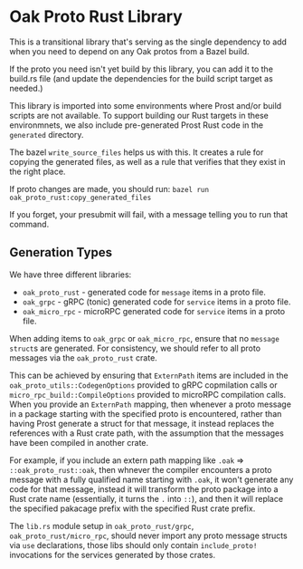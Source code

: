 # Oak Proto Rust Library

This is a transitional library that's serving as the single dependency to add
when you need to depend on any Oak protos from a Bazel build.

If the proto you need isn't yet build by this library, you can add it to the
build.rs file (and update the dependencies for the build script target as
needed.)

This library is imported into some environments where Prost and/or build scripts
are not available. To support building our Rust targets in these environmnets,
we also include pre-generated Prost Rust code in the `generated` directory.

The bazel `write_source_files` helps us with this. It creates a rule for copying
the generated files, as well as a rule that verifies that they exist in the
right place.

If proto changes are made, you should run:
`bazel run oak_proto_rust:copy_generated_files`

If you forget, your presubmit will fail, with a message telling you to run that
command.

## Generation Types

We have three different libraries:

- `oak_proto_rust` - generated code for `message` items in a proto file.
- `oak_grpc` - gRPC (tonic) generated code for `service` items in a proto file.
- `oak_micro_rpc` - microRPC generated code for `service` items in a proto file.

When adding items to `oak_grpc` or `oak_micro_rpc`, ensure that no `message`
`struct`s are generated. For consistency, we should refer to all proto messages
via the `oak_proto_rust` crate.

This can be achieved by ensuring that `ExternPath` items are included in the
`oak_proto_utils::CodegenOptions` provided to gRPC copmilation calls or
`micro_rpc_build::CompileOptions` provided to microRPC compilation calls. When
you provide an `ExternPath` mapping, then whenever a proto message in a package
starting with the specified proto is encountered, rather than having Prost
generate a struct for that message, it instead replaces the references with a
Rust crate path, with the assumption that the messages have been compiled in
another crate.

For example, if you include an extern path mapping like `.oak` =>
`::oak_proto_rust::oak`, then whnever the compiler encounters a proto message
with a fully qualified name starting with `.oak`, it won't generate any code for
that message, instead it will transform the proto package into a Rust crate name
(essentially, it turns the `.` into `::`), and then it will replace the
specified pakacage prefix with the specified Rust crate prefix.

The `lib.rs` module setup in `oak_proto_rust/grpc`, `oak_proto_rust/micro_rpc`,
should never import any proto message structs via `use` declarations, those libs
should only contain `include_proto!` invocations for the services generated by
those crates.
